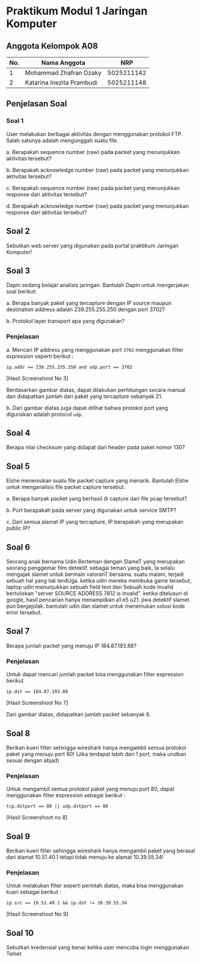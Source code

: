 # Praktikum Modul 1 Jaringan Komputer

## Anggota Kelompok A08

| No.  | Nama Anggota       | NRP          |
|------|--------------------|--------------|
| 1    |Mohammad Zhafran Dzaky           | 5025211142   |
| 2    | Katarina Inezita Prambudi         | 5025211148   |

## Penjelasan Soal
### Soal 1
User melakukan berbagai aktivitas dengan menggunakan protokol FTP. Salah satunya adalah mengunggah suatu file.

a. Berapakah sequence number (raw) pada packet yang menunjukkan aktivitas tersebut?

b. Berapakah acknowledge number (raw) pada packet yang menunjukkan aktivitas tersebut? 

c. Berapakah sequence number (raw) pada packet yang menunjukkan response dari aktivitas tersebut?

d. Berapakah acknowledge number (raw) pada packet yang menunjukkan response dari aktivitas tersebut?

## Soal 2
Sebutkan web server yang digunakan pada portal praktikum Jaringan Komputer!

## Soal 3
Dapin sedang belajar analisis jaringan. Bantulah Dapin untuk mengerjakan soal berikut:

a. Berapa banyak paket yang tercapture dengan IP source maupun destination address adalah 239.255.255.250 dengan port 3702?

b. Protokol layer transport apa yang digunakan?

### Penjelasan 
a. Mencari IP address yang menggunakan port `3702` menggunakan filter expression seperti berikut :

`ip.addr == 239.255.255.250 and udp.port == 3702`

[Hasil Screenshoot No 3]

Berdasarkan gambar diatas, dapat dilakukan perhitungan secara manual dan didapatkan jumlah dari paket yang tercapture sebanyak 21.

b. Dari gambar diatas juga dapat dilihat bahwa protokol port yang digunakan adalah protocol `udp`.


## Soal 4
Berapa nilai checksum yang didapat dari header pada paket nomor 130?

## Soal 5
Elshe menemukan suatu file packet capture yang menarik. Bantulah Elshe untuk menganalisis file packet capture tersebut.

a. Berapa banyak packet yang berhasil di capture dari file pcap tersebut?

b. Port berapakah pada server yang digunakan untuk service SMTP?

c. Dari semua alamat IP yang tercapture, IP berapakah yang merupakan public IP?

## Soal 6
Seorang anak bernama Udin Berteman dengan SlameT yang merupakan seorang penggemar film detektif. sebagai teman yang baik, Ia selalu mengajak slamet untuk bermain valoranT bersama. suatu malam, terjadi sebuah hal yang tak terdUga. ketika udin mereka membuka game tersebut, laptop udin menunjukkan sebuah field text dan Sebuah kode Invalid bertuliskan "server SOURCE ADDRESS 7812 is invalid". ketika ditelusuri di google, hasil pencarian hanya menampilkan a1 e5 u21. jiwa detektif slamet pun bergejolak. bantulah udin dan slamet untuk menemukan solusi kode error tersebut.

## Soal 7
Berapa jumlah packet yang menuju IP 184.87.193.88?

### Penjelasan
Untuk dapat mencari jumlah packet bisa menggunakan filter expression berikut 

`ip.dst == 184.87.193.88`

[Hasil Screenshoot No 7]

Dari gambar diatas, didapatkan jumlah packet sebanyak 6.

## Soal 8
Berikan kueri filter sehingga wireshark hanya mengambil semua protokol paket yang menuju port 80! (Jika terdapat lebih dari 1 port, maka urutkan sesuai dengan abjad)

### Penjelasan
Untuk mengambil semua protokol paket yang menuju port 80, dapat menggunakan filter expression sebagai berikut :

`tcp.dstport == 80 || udp.dstport == 80`

[Hasil Screenshoot no 8]

## Soal 9
Berikan kueri filter sehingga wireshark hanya mengambil paket yang berasal dari alamat 10.51.40.1 tetapi tidak menuju ke alamat 10.39.55.34!

### Penjelasan
Untuk melakukan filter seperti perintah diatas, maka bisa menggunakan kueri sebagai berikut :

`ip.src == 10.51.40.1 && ip.dst != 10.39.55.34`

[Hasil Screenshoot No 9]

## Soal 10
Sebutkan kredensial yang benar ketika user mencoba login menggunakan Telnet


